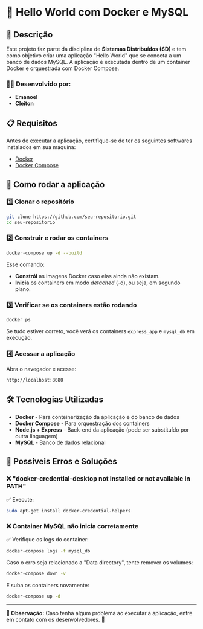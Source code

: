 # 🚀 Hello World com Docker e MySQL

## 📌 Descrição
Este projeto faz parte da disciplina de **Sistemas Distribuídos (SD)** e tem como objetivo criar uma aplicação "Hello World" que se conecta a um banco de dados MySQL. A aplicação é executada dentro de um container Docker e orquestrada com Docker Compose.

### 👨‍💻 Desenvolvido por:
- **Emanoel**
- **Cleiton**

## 📋 Requisitos
Antes de executar a aplicação, certifique-se de ter os seguintes softwares instalados em sua máquina:
- [Docker](https://www.docker.com/get-started)
- [Docker Compose](https://docs.docker.com/compose/install/)

## 🚀 Como rodar a aplicação
### 1️⃣ Clonar o repositório
```sh
git clone https://github.com/seu-repositorio.git
cd seu-repositorio
```

### 2️⃣ Construir e rodar os containers
```sh
docker-compose up -d --build
```
Esse comando:
- **Constrói** as imagens Docker caso elas ainda não existam.
- **Inicia** os containers em modo *detached* (-d), ou seja, em segundo plano.

### 3️⃣ Verificar se os containers estão rodando
```sh
docker ps
```
Se tudo estiver correto, você verá os containers `express_app` e `mysql_db` em execução.

### 4️⃣ Acessar a aplicação
Abra o navegador e acesse:
```
http://localhost:8080
```

## 🛠 Tecnologias Utilizadas
- **Docker** - Para conteinerização da aplicação e do banco de dados
- **Docker Compose** - Para orquestração dos containers
- **Node.js + Express** - Back-end da aplicação (pode ser substituído por outra linguagem)
- **MySQL** - Banco de dados relacional

## 🐛 Possíveis Erros e Soluções
### ❌ "docker-credential-desktop not installed or not available in PATH"
✅ Execute:
```sh
sudo apt-get install docker-credential-helpers
```

### ❌ Container MySQL não inicia corretamente
✅ Verifique os logs do container:
```sh
docker-compose logs -f mysql_db
```
Caso o erro seja relacionado a "Data directory", tente remover os volumes:
```sh
docker-compose down -v
```
E suba os containers novamente:
```sh
docker-compose up -d
```

---
**📌 Observação:** Caso tenha algum problema ao executar a aplicação, entre em contato com os desenvolvedores. 🚀

